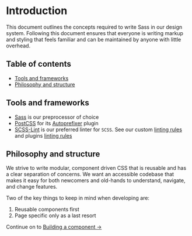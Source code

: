 # Introduction

This document outlines the concepts required to write Sass in our design system. Following this document ensures that everyone is writing markup and styling that feels familiar and can be maintained by anyone with little overhead.

## Table of contents

* [Tools and frameworks](#tools-and-frameworks)
* [Philosophy and structure](#philosophy-and-structure)

## Tools and frameworks

* [Sass](http://sass-lang.com/) is our preprocessor of choice
* [PostCSS](https://github.com/postcss/postcss) for its [Autoprefixer](https://github.com/postcss/autoprefixer) plugin
* [SCSS-Lint](https://github.com/causes/scss-lint) is our preferred linter for `SCSS`. See our custom [linting rules](https://github.com/Shopify/css/blob/master/.scss-lint.yml) and plugins [linting rules](https://github.com/Shopify/css/blob/master/scss-lint-plugins)

## Philosophy and structure

We strive to write modular, component driven CSS that is reusable and has a clear separation of concerns. We want an accessible codebase that makes it easy for both newcomers and old-hands to understand, navigate, and change features.

Two of the key things to keep in mind when developing are:

1. Reusable components first
2. Page specific only as a last resort

Continue on to [Building a component →](../building-a-component)
